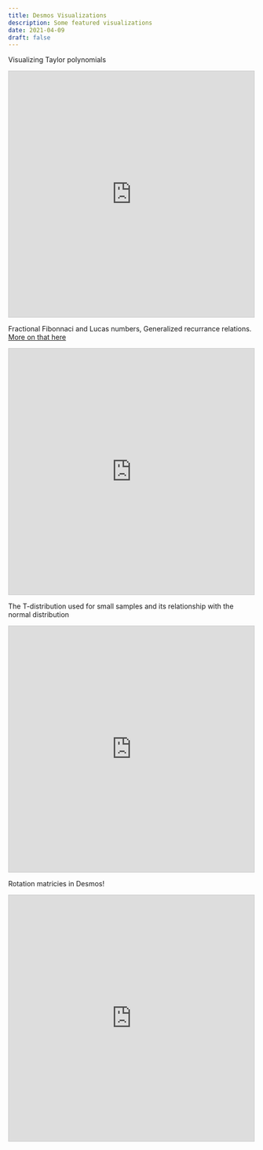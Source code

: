 ```yaml
---
title: Desmos Visualizations
description: Some featured visualizations
date: 2021-04-09
draft: false
---
```


<p style="text-align:center">

Visualizing Taylor polynomials
<iframe src="https://www.desmos.com/calculator/0sgkrlrcog?embed" width="500px" height="500px" style="border: 1px solid #ccc" frameborder=0></iframe>

Fractional Fibonnaci and Lucas numbers, Generalized recurrance relations. [More on that here](https://jackchampagne.com/blog)
<iframe src="https://www.desmos.com/calculator/phl7o1fl2e?embed" width="500px" height="500px" style="border: 1px solid #ccc" frameborder=0></iframe>


The T-distribution used for small samples and its relationship with the normal distribution
<iframe src="https://www.desmos.com/calculator/udp4xppu4d?embed" width="500px" height="500px" style="border: 1px solid #ccc" frameborder=0></iframe>


Rotation matricies in Desmos!
<iframe src="https://www.desmos.com/calculator/lhxbftenqa?embed" width="500px" height="500px" style="border: 1px solid #ccc" frameborder=0></iframe>
</p>